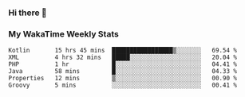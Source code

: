 ### Hi there 👋

<!--
**royschrauwen/royschrauwen** is a ✨ _special_ ✨ repository because its `README.md` (this file) appears on your GitHub profile.

Here are some ideas to get you started:

- 🔭 I’m currently working on ...
- 🌱 I’m currently learning ...
- 👯 I’m looking to collaborate on ...
- 🤔 I’m looking for help with ...
- 💬 Ask me about ...
- 📫 How to reach me: ...
- 😄 Pronouns: ...
- ⚡ Fun fact: ...
-->


### My WakaTime Weekly Stats
<!--START_SECTION:waka-->

```text
Kotlin       15 hrs 45 mins  █████████████████▒░░░░░░░   69.54 %
XML          4 hrs 32 mins   █████░░░░░░░░░░░░░░░░░░░░   20.04 %
PHP          1 hr            █░░░░░░░░░░░░░░░░░░░░░░░░   04.41 %
Java         58 mins         █░░░░░░░░░░░░░░░░░░░░░░░░   04.33 %
Properties   12 mins         ▒░░░░░░░░░░░░░░░░░░░░░░░░   00.90 %
Groovy       5 mins          ░░░░░░░░░░░░░░░░░░░░░░░░░   00.41 %
```

<!--END_SECTION:waka-->
